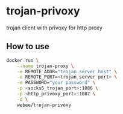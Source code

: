 # trojan-privoxy

trojan client with privoxy for http proxy

## How to use

```bash
docker run \
    --name trojan-proxy \
    -e REMOTE_ADDR="trojan server host" \
    -e REMOTE_PORT=<trojan server port> \
    -e PASSWORD="your password" \
    -p <socks5_trojan_port>:1086 \
    -p <http_privoxy_port>:1087 \
    -d \
    webee/trojan-privoxy
```
